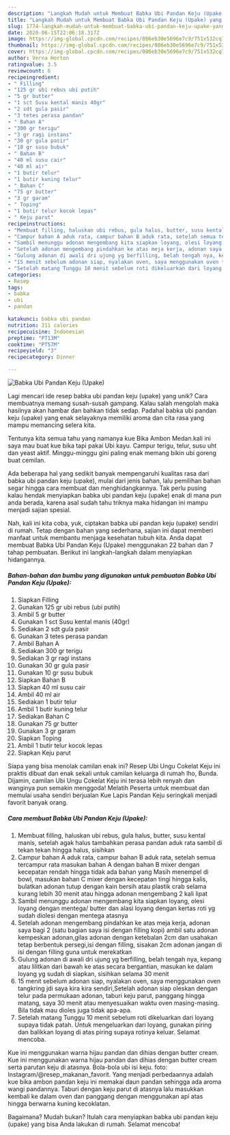 ```yaml
---
description: "Langkah Mudah untuk Membuat Babka Ubi Pandan Keju (Upake) yang Lezat"
title: "Langkah Mudah untuk Membuat Babka Ubi Pandan Keju (Upake) yang Lezat"
slug: 1774-langkah-mudah-untuk-membuat-babka-ubi-pandan-keju-upake-yang-lezat
date: 2020-06-15T22:06:18.317Z
image: https://img-global.cpcdn.com/recipes/086eb30e5696e7c9/751x532cq70/babka-ubi-pandan-keju-upake-foto-resep-utama.jpg
thumbnail: https://img-global.cpcdn.com/recipes/086eb30e5696e7c9/751x532cq70/babka-ubi-pandan-keju-upake-foto-resep-utama.jpg
cover: https://img-global.cpcdn.com/recipes/086eb30e5696e7c9/751x532cq70/babka-ubi-pandan-keju-upake-foto-resep-utama.jpg
author: Verna Horton
ratingvalue: 3.5
reviewcount: 6
recipeingredient:
- " Filling"
- "125 gr ubi rebus ubi putih"
- "5 gr butter"
- "1 sct Susu kental manis 40gr"
- "2 sdt gula pasir"
- "3 tetes perasa pandan"
- " Bahan A"
- "300 gr terigu"
- "3 gr ragi instans"
- "30 gr gula pasir"
- "10 gr susu bubuk"
- " Bahan B"
- "40 ml susu cair"
- "40 ml air"
- "1 butir telur"
- "1 butir kuning telur"
- " Bahan C"
- "75 gr butter"
- "3 gr garam"
- " Toping"
- "1 butir telur kocok lepas"
- " Keju parut"
recipeinstructions:
- "Membuat filling, haluskan ubi rebus, gula halus, butter, susu kental manis, setelah agak halus tambahkan perasa pandan aduk rata sambil di tekan tekan hingga halus, sisihkan"
- "Campur bahan A aduk rata, campur bahan B aduk rata, setelah semua tercampur rata masukan bahan A dengan bahan B mixer dengan kecepatan rendah hingga tidak ada bahan yang Masih menempel di bowl, masukan bahan C mixer dengan kecepatan tingi hingga kalis, bulatkan adonan tutup dengan kain bersih atau plastik crab selama kurang lebih 30 menit atau hingga adonan mengembang 2 kali lipat"
- "Sambil menunggu adonan mengembang kita siapkan loyang, olesi loyang dengan mentega/ butter dan alasi loyang dengan kertas roti yg sudah diolesi dengan mentega atasnya"
- "Setelah adonan mengembang pindahkan ke atas meja kerja, adonan saya bagi 2 (satu bagian saya isi dengan filling kopi) ambil satu adonan kempeskan adonan,gilas adonan dengan ketebalan 2cm dan usahakan tetap berbentuk persegi,isi dengan filling, sisakan 2cm adonan jangan di isi dengan filling guna untuk merekatkan"
- "Gulung adonan di awali dri ujung yg berfilling, belah tengah nya, kepang atau lilitkan dari bawah ke atas secara bergantian, masukan ke dalam loyang yg sudah di siapkan, sisihkan selama 30 menit"
- "15 menit sebelum adonan siap, nyalakan oven, saya menggunakan oven tangkring jdi saya kira kira sendiri,Setelah adonan siap oleskan dengan telur pada permukaan adonan, taburi keju parut, panggang hingga matang, saya 30 menit atau menyesuaikan waktu oven masing-masing. Bila tidak mau dioles juga tidak apa-apa."
- "Setelah matang Tunggu 10 menit sebelum roti dikeluarkan dari loyang supaya tidak patah. Untuk mengeluarkan dari loyang, gunakan piring dan balikkan loyang di atas piring supaya rotinya keluar. Selamat mencoba."
categories:
- Resep
tags:
- babka
- ubi
- pandan

katakunci: babka ubi pandan 
nutrition: 211 calories
recipecuisine: Indonesian
preptime: "PT13M"
cooktime: "PT57M"
recipeyield: "3"
recipecategory: Dinner

---
```



![Babka Ubi Pandan Keju (Upake)](https://img-global.cpcdn.com/recipes/086eb30e5696e7c9/751x532cq70/babka-ubi-pandan-keju-upake-foto-resep-utama.jpg)

Lagi mencari ide resep babka ubi pandan keju (upake) yang unik? Cara membuatnya memang susah-susah gampang. Kalau salah mengolah maka hasilnya akan hambar dan bahkan tidak sedap. Padahal babka ubi pandan keju (upake) yang enak selayaknya memiliki aroma dan cita rasa yang mampu memancing selera kita.

Tentunya kita semua tahu yang namanya kue Bika Ambon Medan.kali ini saya mau buat kue bika tapi pakai Ubi kayu. Campur terigu, telur, susu uht dan yeast aktif. Minggu-minggu gini paling enak memang bikin ubi goreng buat cemilan.

Ada beberapa hal yang sedikit banyak mempengaruhi kualitas rasa dari babka ubi pandan keju (upake), mulai dari jenis bahan, lalu pemilihan bahan segar hingga cara membuat dan menghidangkannya. Tak perlu pusing kalau hendak menyiapkan babka ubi pandan keju (upake) enak di mana pun anda berada, karena asal sudah tahu triknya maka hidangan ini mampu menjadi sajian spesial.


Nah, kali ini kita coba, yuk, ciptakan babka ubi pandan keju (upake) sendiri di rumah. Tetap dengan bahan yang sederhana, sajian ini dapat memberi manfaat untuk membantu menjaga kesehatan tubuh kita. Anda dapat membuat Babka Ubi Pandan Keju (Upake) menggunakan 22 bahan dan 7 tahap pembuatan. Berikut ini langkah-langkah dalam menyiapkan hidangannya.

<!--inarticleads1-->

##### Bahan-bahan dan bumbu yang digunakan untuk pembuatan Babka Ubi Pandan Keju (Upake):

1. Siapkan  Filling
1. Gunakan 125 gr ubi rebus (ubi putih)
1. Ambil 5 gr butter
1. Gunakan 1 sct Susu kental manis (40gr)
1. Sediakan 2 sdt gula pasir
1. Gunakan 3 tetes perasa pandan
1. Ambil  Bahan A
1. Sediakan 300 gr terigu
1. Sediakan 3 gr ragi instans
1. Gunakan 30 gr gula pasir
1. Gunakan 10 gr susu bubuk
1. Siapkan  Bahan B
1. Siapkan 40 ml susu cair
1. Ambil 40 ml air
1. Sediakan 1 butir telur
1. Ambil 1 butir kuning telur
1. Sediakan  Bahan C
1. Gunakan 75 gr butter
1. Gunakan 3 gr garam
1. Siapkan  Toping
1. Ambil 1 butir telur kocok lepas
1. Siapkan  Keju parut


Siapa yang bisa menolak camilan enak ini? Resep Ubi Ungu Cokelat Keju ini praktis dibuat dan enak sekali untuk camilan keluarga di rumah lho, Bunda. Dijamin, camilan Ubi Ungu Cokelat Keju ini terasa lebih renyah dan wanginya pun semakin menggoda! Melatih Peserta untuk membuat dan memulai usaha sendiri berjualan Kue Lapis Pandan Keju seringkali menjadi favorit banyak orang. 

<!--inarticleads2-->

##### Cara membuat Babka Ubi Pandan Keju (Upake):

1. Membuat filling, haluskan ubi rebus, gula halus, butter, susu kental manis, setelah agak halus tambahkan perasa pandan aduk rata sambil di tekan tekan hingga halus, sisihkan
1. Campur bahan A aduk rata, campur bahan B aduk rata, setelah semua tercampur rata masukan bahan A dengan bahan B mixer dengan kecepatan rendah hingga tidak ada bahan yang Masih menempel di bowl, masukan bahan C mixer dengan kecepatan tingi hingga kalis, bulatkan adonan tutup dengan kain bersih atau plastik crab selama kurang lebih 30 menit atau hingga adonan mengembang 2 kali lipat
1. Sambil menunggu adonan mengembang kita siapkan loyang, olesi loyang dengan mentega/ butter dan alasi loyang dengan kertas roti yg sudah diolesi dengan mentega atasnya
1. Setelah adonan mengembang pindahkan ke atas meja kerja, adonan saya bagi 2 (satu bagian saya isi dengan filling kopi) ambil satu adonan kempeskan adonan,gilas adonan dengan ketebalan 2cm dan usahakan tetap berbentuk persegi,isi dengan filling, sisakan 2cm adonan jangan di isi dengan filling guna untuk merekatkan
1. Gulung adonan di awali dri ujung yg berfilling, belah tengah nya, kepang atau lilitkan dari bawah ke atas secara bergantian, masukan ke dalam loyang yg sudah di siapkan, sisihkan selama 30 menit
1. 15 menit sebelum adonan siap, nyalakan oven, saya menggunakan oven tangkring jdi saya kira kira sendiri,Setelah adonan siap oleskan dengan telur pada permukaan adonan, taburi keju parut, panggang hingga matang, saya 30 menit atau menyesuaikan waktu oven masing-masing. Bila tidak mau dioles juga tidak apa-apa.
1. Setelah matang Tunggu 10 menit sebelum roti dikeluarkan dari loyang supaya tidak patah. Untuk mengeluarkan dari loyang, gunakan piring dan balikkan loyang di atas piring supaya rotinya keluar. Selamat mencoba.


Kue ini menggunakan warna hijau pandan dan dihias dengan butter cream. Kue ini menggunakan warna hijau pandan dan dihias dengan butter cream serta parutan keju di atasnya. Bola-bola ubi isi keju. foto: Instagram/@resep_makanan_favorit. Yang menjadi perbedaannya adalah kue bika ambon pandan keju ini memakai daun pandan sehingga ada aroma wangi pandannya. Taburi dengan keju parut di atasnya lalu masukkan kembali ke dalam oven dan panggang dengan menggunakan api atas hingga berwarna kuning kecoklatan. 

Bagaimana? Mudah bukan? Itulah cara menyiapkan babka ubi pandan keju (upake) yang bisa Anda lakukan di rumah. Selamat mencoba!
